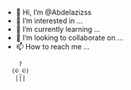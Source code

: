 - 👋 Hi, I’m @Abdelazizss
- 👀 I’m interested in ...
- 🌱 I’m currently learning ...
- 💞️ I’m looking to collaborate on ...
- 📫 How to reach me ...

<!---
Abdelazizss/Abdelazizss is a ✨ special ✨ repository because its `README.md` (this file) appears on your GitHub profile.
You can click the Preview link to take a look at your changes.
--->

        ?      
      (©_©)
       |||         
